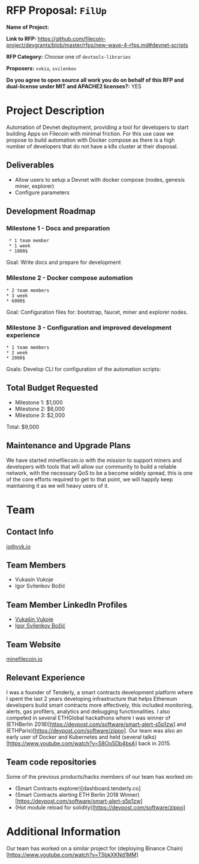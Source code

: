 # RFP Proposal: `FilUp`

**Name of Project:**

**Link to RFP:** https://github.com/filecoin-project/devgrants/blob/master/rfps/new-wave-4-rfps.md#devnet-scripts

**RFP Category:** Choose one of `devtools-libraries`

**Proposers:** `vvkio`, `svilenkov` 

**Do you agree to open source all work you do on behalf of this RFP and dual-license under MIT and APACHE2 licenses?:** YES

# Project Description

Automation of Devnet deployment, providing a tool for developers to start building Apps on Filecoin with minimal friction. For this use case we propose to build automation with Docker compose as there is a high number of developers that do not have a k8s cluster at their disposal. 

## Deliverables
 - Allow users to setup a Devnet with docker compose (nodes,  genesis miner, explorer)
 - Configure parameters

## Development Roadmap

 ### Milestone 1 - Docs and preparation

 	 * 1 team member
 	 * 1 week
 	 * 1000$

Goal: Write docs and prepare for development

 ### Milestone 2 - Docker compose automation 
 
 	* 2 team members
 	* 3 week
 	* 6000$  

Goal: Configuration files for: bootstrap, faucet, miner and explorer nodes.


 ### Milestone 3 - Configuration and improved development experience
 
 	* 1 team members
 	* 2 week
 	* 2000$  

Goals: Develop CLI for configuration of the automation scripts:

## Total Budget Requested

 - Milestone 1: $1,000
 - Milestone 2: $6,000
 - Milestone 3: $2,000

 Total: $9,000

## Maintenance and Upgrade Plans

We have started minefilecoin.io with the mission to support miners and developers with tools that will allow our community to build a reliable network, with the necessary QoS to be a become widely spread, this is one of the core efforts required to get to that point, we will happily keep maintaining it as we will heavy users of it.

# Team

## Contact Info

io@vvk.io

## Team Members

- Vukasin Vukoje
- Igor Svilenkov Božić

## Team Member LinkedIn Profiles

- [Vukašin Vukoje](http://linkedin.com/in/vvkio/)
- [Igor Svilenkov Božić](https://ipfs.io/ipfs/QmYmxjToxg4fKeTqsXAfWigRTXBJK2YDxxFncVFJLpnxB8)

## Team Website

[minefilecoin.io](https://minefilecoin.io)

## Relevant Experience

I was a founder of Tenderly, a smart contracts development platform where I spent the last 2 years developing infrastructure that helps Ethereum developers build smart contracts more effectively, this included monitoring, alerts, gas profilers, analytics and debugging functionalities. I also competed in several ETHGlobal hackathons where I was winner of (ETHBerlin 2018)[https://devpost.com/software/smart-alert-s5p1zw] and (ETHParis)[https://devpost.com/software/zippo]. Our team was also an early user of Docker and Kubernetes and held (several talks)[https://www.youtube.com/watch?v=S8Oo5Db4bsA] back in 2015.

## Team code repositories

Some of the previous products/hacks members of our team has worked on:
- (Smart Contracts explorer)[dashboard.tenderly.co]
- (Smart Contracts alerting ETH Berlin 2018 Winner)[https://devpost.com/software/smart-alert-s5p1zw]
- (Hot module reload for solidity)[https://devpost.com/software/zippo]

# Additional Information

Our team has worked on a similar project for (deploying Binance Chain)[https://www.youtube.com/watch?v=T5bkXKNd1MM]
